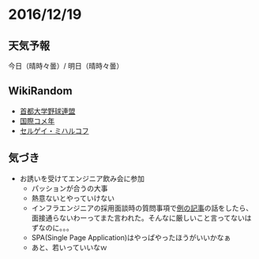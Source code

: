 # 2016/12/19

## 天気予報

今日（晴時々曇）/ 明日（晴時々曇）

## WikiRandom

* [首都大学野球連盟](https://ja.wikipedia.org/wiki/%E9%A6%96%E9%83%BD%E5%A4%A7%E5%AD%A6%E9%87%8E%E7%90%83%E9%80%A3%E7%9B%9F)
* [国際コメ年](https://ja.wikipedia.org/wiki/%E5%9B%BD%E9%9A%9B%E3%82%B3%E3%83%A1%E5%B9%B4)
* [セルゲイ・ミハルコフ](https://ja.wikipedia.org/wiki/%E3%82%BB%E3%83%AB%E3%82%B2%E3%82%A4%E3%83%BB%E3%83%9F%E3%83%8F%E3%83%AB%E3%82%B3%E3%83%95)

## 気づき

* お誘いを受けてエンジニア飲み会に参加
  * パッションが合うの大事
  * 熱意ないとやっていけない
  * インフラエンジニアの採用面談時の質問事項で[例の記事](http://qiita.com/raki/items/4347366f78b8580d9f54)の話をしたら、面接通らないわーってまた言われた。そんなに厳しいこと言ってないはずなのに。。。
  * SPA(Single Page Application)はやっぱやったほうがいいかなぁ
  * あと、若いっていいなｗ
